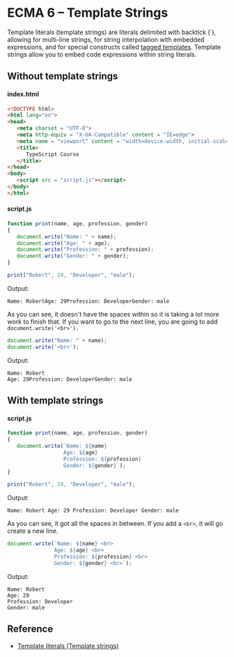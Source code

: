 # ECMA 6 – Template Strings

Template literals (template strings) are literals delimited with backtick (`), allowing for multi-line strings, for string interpolation with embedded expressions, and for special constructs called [tagged templates](https://developer.mozilla.org/en-US/docs/Web/JavaScript/Reference/Template_literals#tagged_templates). Template strings allow you to embed code expressions within string literals.


## Without template strings

#### index.html
```html
<!DOCTYPE html>
<html lang="en">
<head>
   <meta charset = "UTF-8">
   <meta http-equiv = "X-UA-Compatible" content = "IE=edge">
   <meta name = "viewport" content = "width=device-width, initial-scale=1.0">
   <title>
      TypeScript Course
   </title>
</head>
<body>
   <script src = "script.js"></script>
</body>
</html>
```

#### script.js
```javascript
function print(name, age, profession, gender)
{
   document.write("Name: " + name);
   document.write("Age: " + age);
   document.write("Profession: " + profession);
   document.write("Gender: " + gender);
}

print("Robert", 29, "Developer", "male");
```

Output:
```
Name: RobertAge: 29Profession: DeveloperGender: male
```

As you can see, it doesn't have the spaces within so it is taking a lot more work to finish that. If you want to go to the next line, you are going to add `document.write('<br>').`
```javascript
document.write("Name: " + name);
document.write('<br>');
```

Output:
```
Name: Robert
Age: 29Profession: DeveloperGender: male
```

## With template strings

#### script.js
```javascript
function print(name, age, profession, gender)
{
   document.write(`Name: ${name}
                  Age: ${age}
                  Profession: ${profession}
                  Gender: ${gender}`);
}

print("Robert", 29, "Developer", "male");
```

Output:
```
Name: Robert Age: 29 Profession: Developer Gender: male
```

As you can see, it got all the spaces in between. If you add a `<br>`, it will go create a new line.
```javascript
document.write(`Name: ${name} <br>
               Age: ${age} <br>
               Profession: ${profession} <br>
               Gender: ${gender} <br>`);
```

Output:
```
Name: Robert
Age: 29
Profession: Developer
Gender: male
```

## Reference
* [Template literals (Template strings)](https://developer.mozilla.org/en-US/docs/Web/JavaScript/Reference/Template_literals)